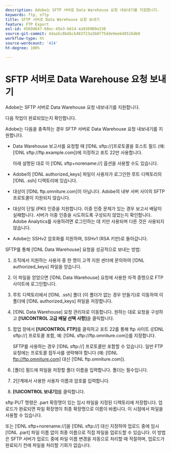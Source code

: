 ```yaml
---
description: Adobe는 SFTP 서버로 Data Warehouse 요청 내보내기를 지원합니다.
keywords: ftp, sftp
title: SFTP 서버로 Data Warehouse 요청 보내기
feature: FTP Export
exl-id: 45694647-69ec-45e3-b614-4a936909a338
source-git-commit: 4daa5c8bdbcb483f23a3b8f75dde9eeb48516db8
workflow-type: ht
source-wordcount: '414'
ht-degree: 100%

---
```


# SFTP 서버로 Data Warehouse 요청 보내기

Adobe는 SFTP 서버로 Data Warehouse 요청 내보내기를 지원합니다.

다음 작업이 완료되었는지 확인합니다.

Adobe는 다음을 충족하는 경우 SFTP 서버로 Data Warehouse 요청 내보내기를 지원합니다.

* Data Warehouse 보고서를 요청할 때 [!DNL sftp://]프로토콜을 호스트 필드 (예: [!DNL sftp://ftp.example.com])에 지정하고 포트 22만 사용합니다.

   아래 설명된 대로 이 [!DNL sftp+norename://] 옵션을 사용할 수도 있습니다.

* Adobe의 [!DNL authorized_keys] 파일이 사용자가 로그인한 루트 디렉토리의 [!DNL .ssh] 디렉토리에 있습니다.

* 대상이 [!DNL ftp.omniture.com]이 아닙니다. Adobe의 내부 서버 사이의 SFTP 프로토콜이 지원되지 않습니다.
* 대상이 단일 (PKI) 인증을 지원합니다. 이중 인증 문제가 있는 경우 보고서 배달이 실패합니다. 서버가 이중 인증을 시도하도록 구성되지 않았는지 확인합니다. Adobe Analytics를 사용하려면 로그인하는 데 키만 사용되며 다른 것은 사용되지 않습니다.
* Adobe는 SSHv2 암호화를 지원하며, SSHv1 (RSA 키만)로 돌아갑니다.

SFTP를 통해 [!DNL Data Warehouse] 요청을 성공적으로 보내는 방법:

1. 조직에서 지원하는 사용자 중 한 명이 고객 지원 센터에 문의하여 [!DNL authorized_keys] 파일을 얻습니다.
1. 이 파일을 얻었으면 [!DNL Data Warehouse] 요청에 사용한 자격 증명으로 FTP 사이트에 로그인합니다.
1. 루트 디렉토리에서 [!DNL .ssh] 폴더 (이 폴더가 없는 경우 만들기)로 이동하여 이 폴더에 [!DNL authorized_keys] 파일을 저장합니다.

1. [!DNL Data Warehouse] 요청 관리자로 이동합니다. 원하는 대로 요청을 구성하고 **[!UICONTROL 고급 배달 선택 사항]**&#x200B;을 클릭합니다.

1. 팝업 창에서 **[!UICONTROL FTP]**&#x200B;를 클릭하고 포트 22를 통해 ftp 사이트 ([!DNL sftp://] 프로토콜 포함, 예: [!DNL sftp://ftp.omniture.com])를 지정합니다.

   SFTP를 사용하는 경우 [!DNL sftp://] 프로토콜만 포함할 수 있습니다. 일반 FTP 요청에는 프로토콜 접두사를 생략해야 합니다 (예: [!DNL ftp://ftp.omniture.com] 대신 [!DNL ftp.omniture.com]).

1. [폴더] 필드에 파일을 저장할 폴더 이름을 입력합니다. 폴더는 필수입니다.
1. 2단계에서 사용한 사용자 이름과 암호를 입력합니다.
1. **[!UICONTROL 보내기]**&#x200B;를 클릭합니다.

sftp PUT 명령은 .part 확장명이 있는 임시 파일을 지정된 디렉토리에 저장합니다. 업로드가 완료되면 파일 확장명이 최종 확장명으로 이름이 바뀝니다. 이 시점에서 파일을 사용할 수 있습니다.

또는 [!DNL sftp+norename://]을 [!DNL sftp://] 대신 지정하여 업로드 중에 임시 [!DNL .part] 파일 이름 없이 최종 이름으로 직접 파일을 업로드할 수 있습니다. 이 방법은 SFTP 서버가 업로드 중에 파일 이름 변경을 자동으로 처리할 때 적절하며, 업로드가 완료되기 전에 파일을 처리할 기회가 없습니다.
